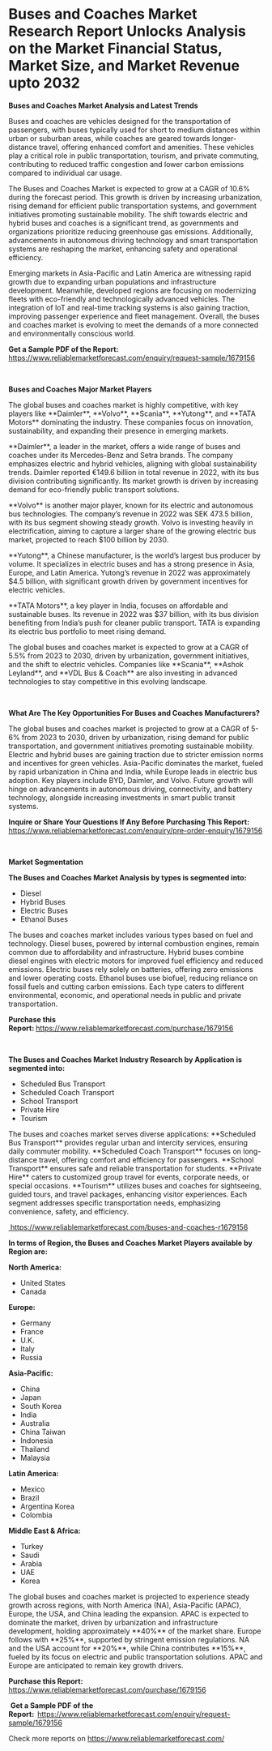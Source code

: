 <p><h1>Buses and Coaches Market Research Report Unlocks Analysis on the Market Financial Status, Market Size, and Market Revenue upto 2032</h1></p><p><strong>Buses and Coaches Market Analysis and Latest Trends</strong></p>
<p><p>Buses and coaches are vehicles designed for the transportation of passengers, with buses typically used for short to medium distances within urban or suburban areas, while coaches are geared towards longer-distance travel, offering enhanced comfort and amenities. These vehicles play a critical role in public transportation, tourism, and private commuting, contributing to reduced traffic congestion and lower carbon emissions compared to individual car usage.</p><p>The Buses and Coaches Market is expected to grow at a CAGR of 10.6% during the forecast period. This growth is driven by increasing urbanization, rising demand for efficient public transportation systems, and government initiatives promoting sustainable mobility. The shift towards electric and hybrid buses and coaches is a significant trend, as governments and organizations prioritize reducing greenhouse gas emissions. Additionally, advancements in autonomous driving technology and smart transportation systems are reshaping the market, enhancing safety and operational efficiency.</p><p>Emerging markets in Asia-Pacific and Latin America are witnessing rapid growth due to expanding urban populations and infrastructure development. Meanwhile, developed regions are focusing on modernizing fleets with eco-friendly and technologically advanced vehicles. The integration of IoT and real-time tracking systems is also gaining traction, improving passenger experience and fleet management. Overall, the buses and coaches market is evolving to meet the demands of a more connected and environmentally conscious world.</p></p>
<p><strong>Get a Sample PDF of the Report:&nbsp;</strong> <a href="https://www.reliablemarketforecast.com/enquiry/request-sample/1679156?utm_campaign=1674&utm_medium=2&utm_source=Github&utm_content=ia&utm_term=22012025&utm_id=buses-and-coaches">https://www.reliablemarketforecast.com/enquiry/request-sample/1679156</a></p>
<p>&nbsp;</p>
<p><strong>Buses and Coaches Major Market Players</strong></p>
<p><p>The global buses and coaches market is highly competitive, with key players like **Daimler**, **Volvo**, **Scania**, **Yutong**, and **TATA Motors** dominating the industry. These companies focus on innovation, sustainability, and expanding their presence in emerging markets.</p><p>**Daimler**, a leader in the market, offers a wide range of buses and coaches under its Mercedes-Benz and Setra brands. The company emphasizes electric and hybrid vehicles, aligning with global sustainability trends. Daimler reported €149.6 billion in total revenue in 2022, with its bus division contributing significantly. Its market growth is driven by increasing demand for eco-friendly public transport solutions.</p><p>**Volvo** is another major player, known for its electric and autonomous bus technologies. The company’s revenue in 2022 was SEK 473.5 billion, with its bus segment showing steady growth. Volvo is investing heavily in electrification, aiming to capture a larger share of the growing electric bus market, projected to reach $100 billion by 2030.</p><p>**Yutong**, a Chinese manufacturer, is the world’s largest bus producer by volume. It specializes in electric buses and has a strong presence in Asia, Europe, and Latin America. Yutong’s revenue in 2022 was approximately $4.5 billion, with significant growth driven by government incentives for electric vehicles.</p><p>**TATA Motors**, a key player in India, focuses on affordable and sustainable buses. Its revenue in 2022 was $37 billion, with its bus division benefiting from India’s push for cleaner public transport. TATA is expanding its electric bus portfolio to meet rising demand.</p><p>The global buses and coaches market is expected to grow at a CAGR of 5.5% from 2023 to 2030, driven by urbanization, government initiatives, and the shift to electric vehicles. Companies like **Scania**, **Ashok Leyland**, and **VDL Bus & Coach** are also investing in advanced technologies to stay competitive in this evolving landscape.</p></p>
<p>&nbsp;</p>
<p><strong>What Are The Key Opportunities For Buses and Coaches Manufacturers?</strong></p>
<p><p>The global buses and coaches market is projected to grow at a CAGR of 5-6% from 2023 to 2030, driven by urbanization, rising demand for public transportation, and government initiatives promoting sustainable mobility. Electric and hybrid buses are gaining traction due to stricter emission norms and incentives for green vehicles. Asia-Pacific dominates the market, fueled by rapid urbanization in China and India, while Europe leads in electric bus adoption. Key players include BYD, Daimler, and Volvo. Future growth will hinge on advancements in autonomous driving, connectivity, and battery technology, alongside increasing investments in smart public transit systems.</p></p>
<p><strong>Inquire or Share Your Questions If Any Before Purchasing This Report:</strong> <a href="https://www.reliablemarketforecast.com/enquiry/pre-order-enquiry/1679156?utm_campaign=1674&utm_medium=2&utm_source=Github&utm_content=ia&utm_term=22012025&utm_id=buses-and-coaches">https://www.reliablemarketforecast.com/enquiry/pre-order-enquiry/1679156</a></p>
<p>&nbsp;</p>
<p><strong>Market Segmentation</strong></p>
<p><strong>The Buses and Coaches Market Analysis by types is segmented into:</strong></p>
<p><ul><li>Diesel</li><li>Hybrid Buses</li><li>Electric Buses</li><li>Ethanol Buses</li></ul></p>
<p><p>The buses and coaches market includes various types based on fuel and technology. Diesel buses, powered by internal combustion engines, remain common due to affordability and infrastructure. Hybrid buses combine diesel engines with electric motors for improved fuel efficiency and reduced emissions. Electric buses rely solely on batteries, offering zero emissions and lower operating costs. Ethanol buses use biofuel, reducing reliance on fossil fuels and cutting carbon emissions. Each type caters to different environmental, economic, and operational needs in public and private transportation.</p></p>
<p><strong>Purchase this Report:&nbsp;</strong><a href="https://www.reliablemarketforecast.com/purchase/1679156?utm_campaign=1674&utm_medium=2&utm_source=Github&utm_content=ia&utm_term=22012025&utm_id=buses-and-coaches">https://www.reliablemarketforecast.com/purchase/1679156</a></p>
<p>&nbsp;</p>
<p><strong>The Buses and Coaches Market Industry Research by Application is segmented into:</strong></p>
<p><ul><li>Scheduled Bus Transport</li><li>Scheduled Coach Transport</li><li>School Transport</li><li>Private Hire</li><li>Tourism</li></ul></p>
<p><p>The buses and coaches market serves diverse applications: **Scheduled Bus Transport** provides regular urban and intercity services, ensuring daily commuter mobility. **Scheduled Coach Transport** focuses on long-distance travel, offering comfort and efficiency for passengers. **School Transport** ensures safe and reliable transportation for students. **Private Hire** caters to customized group travel for events, corporate needs, or special occasions. **Tourism** utilizes buses and coaches for sightseeing, guided tours, and travel packages, enhancing visitor experiences. Each segment addresses specific transportation needs, emphasizing convenience, safety, and efficiency.</p></p>
<p><a href="https://www.reliablemarketforecast.com/buses-and-coaches-r1679156?utm_campaign=1674&utm_medium=2&utm_source=Github&utm_content=ia&utm_term=22012025&utm_id=buses-and-coaches">&nbsp;https://www.reliablemarketforecast.com/buses-and-coaches-r1679156</a></p>
<p><strong>In terms of Region, the Buses and Coaches Market Players available by Region are:</strong></p>
<p>
    <p> <strong> North America: </strong>
        <ul>
            <li>United States</li>
            <li>Canada</li>
        </ul>
        </p> 
    <p> <strong> Europe: </strong>
        <ul>
            <li>Germany</li>
            <li>France</li>
            <li>U.K.</li>
            <li>Italy</li>
            <li>Russia</li>
        </ul>
        </p> 
    <p> <strong> Asia-Pacific: </strong>
        <ul>
            <li>China</li>
            <li>Japan</li>
            <li>South Korea</li>
            <li>India</li>
            <li>Australia</li>
            <li>China Taiwan</li>
            <li>Indonesia</li>
            <li>Thailand</li>
            <li>Malaysia</li>
        </ul>
        </p> 
    <p> <strong> Latin America: </strong>
        <ul>
            <li>Mexico</li>
            <li>Brazil</li>
            <li>Argentina Korea</li>
            <li>Colombia</li>
        </ul>
        </p> 
    <p> <strong> Middle East & Africa: </strong>
        <ul>
            <li>Turkey</li>
            <li>Saudi</li>
            <li>Arabia</li>
            <li>UAE</li>
            <li>Korea</li>
        </ul>
    </p>
    </p>
<p><p>The global buses and coaches market is projected to experience steady growth across regions, with North America (NA), Asia-Pacific (APAC), Europe, the USA, and China leading the expansion. APAC is expected to dominate the market, driven by urbanization and infrastructure development, holding approximately **40%** of the market share. Europe follows with **25%**, supported by stringent emission regulations. NA and the USA account for **20%**, while China contributes **15%**, fueled by its focus on electric and public transportation solutions. APAC and Europe are anticipated to remain key growth drivers.</p></p>
<p><strong>Purchase this Report: </strong><a href="https://www.reliablemarketforecast.com/purchase/1679156?utm_campaign=1674&utm_medium=2&utm_source=Github&utm_content=ia&utm_term=22012025&utm_id=buses-and-coaches">https://www.reliablemarketforecast.com/purchase/1679156</a></p>
<p>&nbsp;<strong>Get a Sample PDF of the Report:&nbsp;&nbsp;</strong><a href="https://www.reliablemarketforecast.com/enquiry/request-sample/1679156?utm_campaign=1674&utm_medium=2&utm_source=Github&utm_content=ia&utm_term=22012025&utm_id=buses-and-coaches">https://www.reliablemarketforecast.com/enquiry/request-sample/1679156</a></p>
<p><strong></strong></p>
<p>Check more reports on <a href="https://www.reliablemarketforecast.com/?utm_campaign=1674&utm_medium=2&utm_source=Github&utm_content=ia&utm_term=22012025&utm_id=buses-and-coaches">https://www.reliablemarketforecast.com/</a></p>